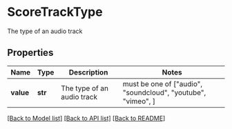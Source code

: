 # ScoreTrackType

The type of an audio track

## Properties
Name | Type | Description | Notes
------------ | ------------- | ------------- | -------------
**value** | **str** | The type of an audio track |  must be one of ["audio", "soundcloud", "youtube", "vimeo", ]

[[Back to Model list]](../README.md#documentation-for-models) [[Back to API list]](../README.md#documentation-for-api-endpoints) [[Back to README]](../README.md)


